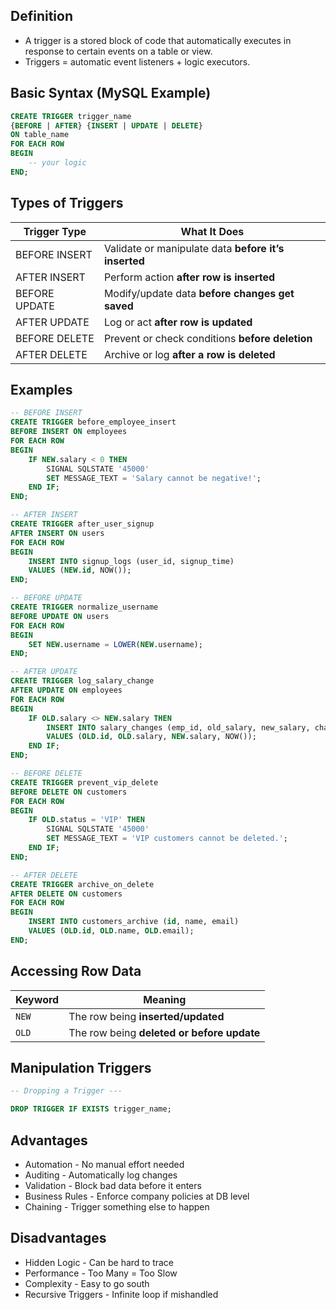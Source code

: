 ## Definition
- A trigger is a stored block of code that automatically executes in response to certain events on a table or view.
- Triggers = automatic event listeners + logic executors.
## Basic Syntax (MySQL Example)

```sql
CREATE TRIGGER trigger_name
{BEFORE | AFTER} {INSERT | UPDATE | DELETE}
ON table_name
FOR EACH ROW
BEGIN
    -- your logic
END;
```
## Types of Triggers

| Trigger Type | What It Does |
| --- | --- |
| BEFORE INSERT | Validate or manipulate data **before it’s inserted** |
| AFTER INSERT | Perform action **after row is inserted** |
| BEFORE UPDATE | Modify/update data **before changes get saved** |
| AFTER UPDATE | Log or act **after row is updated** |
| BEFORE DELETE | Prevent or check conditions **before deletion** |
| AFTER DELETE | Archive or log **after a row is deleted** |
## Examples

```sql
-- BEFORE INSERT
CREATE TRIGGER before_employee_insert
BEFORE INSERT ON employees
FOR EACH ROW
BEGIN
    IF NEW.salary < 0 THEN
        SIGNAL SQLSTATE '45000'
        SET MESSAGE_TEXT = 'Salary cannot be negative!';
    END IF;
END;

-- AFTER INSERT
CREATE TRIGGER after_user_signup
AFTER INSERT ON users
FOR EACH ROW
BEGIN
    INSERT INTO signup_logs (user_id, signup_time)
    VALUES (NEW.id, NOW());
END;

-- BEFORE UPDATE
CREATE TRIGGER normalize_username
BEFORE UPDATE ON users
FOR EACH ROW
BEGIN
    SET NEW.username = LOWER(NEW.username);
END;

-- AFTER UPDATE
CREATE TRIGGER log_salary_change
AFTER UPDATE ON employees
FOR EACH ROW
BEGIN
    IF OLD.salary <> NEW.salary THEN
        INSERT INTO salary_changes (emp_id, old_salary, new_salary, change_time)
        VALUES (OLD.id, OLD.salary, NEW.salary, NOW());
    END IF;
END;

-- BEFORE DELETE
CREATE TRIGGER prevent_vip_delete
BEFORE DELETE ON customers
FOR EACH ROW
BEGIN
    IF OLD.status = 'VIP' THEN
        SIGNAL SQLSTATE '45000'
        SET MESSAGE_TEXT = 'VIP customers cannot be deleted.';
    END IF;
END;

-- AFTER DELETE
CREATE TRIGGER archive_on_delete
AFTER DELETE ON customers
FOR EACH ROW
BEGIN
    INSERT INTO customers_archive (id, name, email)
    VALUES (OLD.id, OLD.name, OLD.email);
END;
```
## Accessing Row Data

| Keyword | Meaning                                    |
| ------- | ------------------------------------------ |
| `NEW`   | The row being **inserted/updated**         |
| `OLD`   | The row being **deleted or before update** |
## Manipulation Triggers

```sql
-- Dropping a Trigger ---

DROP TRIGGER IF EXISTS trigger_name;
```
## Advantages
- Automation - No manual effort needed
- Auditing - Automatically log changes
- Validation - Block bad data before it enters
- Business Rules - Enforce company policies at DB level
- Chaining - Trigger something else to happen
## Disadvantages
- Hidden Logic - Can be hard to trace
- Performance - Too Many = Too Slow
- Complexity - Easy to go south
- Recursive Triggers - Infinite loop if mishandled